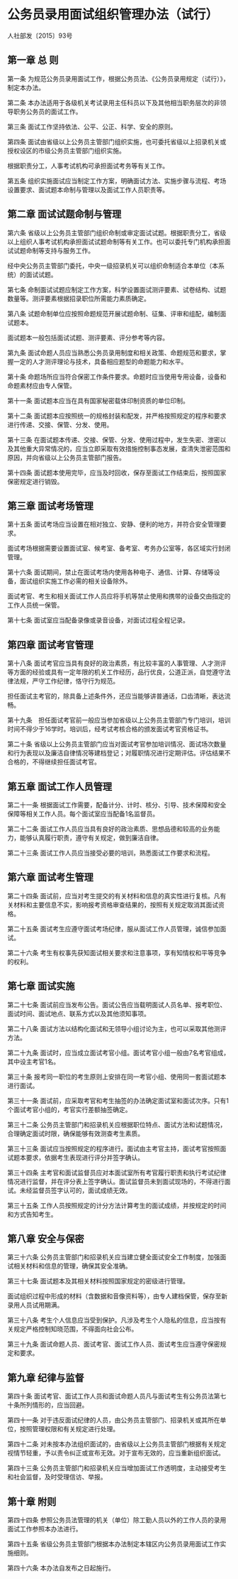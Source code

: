 # 公务员录用面试组织管理办法（试行）

人社部发〔2015〕93号

## 第一章 总 则

第一条  为规范公务员录用面试工作，根据公务员法、《公务员录用规定（试行）》，制定本办法。

第二条  本办法适用于各级机关考试录用主任科员以下及其他相当职务层次的非领导职务公务员的面试工作。

第三条  面试工作坚持依法、公平、公正、科学、安全的原则。

第四条  面试由省级以上公务员主管部门组织实施，也可委托省级以上招录机关或授权设区的市级公务员主管部门组织实施。

根据职责分工，人事考试机构可承担面试考务等有关工作。

第五条  组织实施面试应当制定工作方案，明确面试方法、实施步骤与流程、考场设置要求、面试题本命制与管理以及面试工作人员职责等。

## 第二章 面试试题命制与管理

第六条  省级以上公务员主管部门组织命制或审定面试试题。根据职责分工，省级以上组织人事考试机构承担面试试题命制等有关工作。也可以委托专门机构承担面试试题命制等支持与服务工作。

经中央公务员主管部门委托，中央一级招录机关可以组织命制适合本单位（本系统）的面试试题。

第七条  命制面试试题应制定工作方案，科学设置面试测评要素、试卷结构、试题数量等。测评要素根据招录职位所需能力素质确定。

第八条  试题命制单位应按照命题规范开展试题命制、征集、评审和组配，编制面试题本。

面试题本一般包括面试试题、测评要素、评分参考等内容。

第九条  面试命题人员应当熟悉公务员录用制度和相关政策、命题规范和要求，掌握一定的人才测评理论与技术，具备相应题型的命题能力和水平。

第十条  命题场所应当符合保密工作条件要求。命题时应当使用专用设备，设备和命题素材应由专人保管。

第十一条  面试题本应当在具有国家秘密载体印制资质的单位印制。

第十二条  面试题本应按照统一的规格封装和配发，并严格按照规定的程序和要求进行传递、交接、保管、分发、使用。

第十三条  在面试题本传递、交接、保管、分发、使用过程中，发生失密、泄密以及其他重大异常情况的，应当立即采取有效措施控制事态发展，查清失泄密范围和原因，并向省级以上公务员主管部门报告。

第十四条  面试题本使用完毕，应当及时回收，保存至面试工作结束后，按照国家保密规定进行销毁。

## 第三章 面试考场管理

第十五条  面试考场应当设置在相对独立、安静、便利的地方，并符合安全管理要求。

面试考场根据需要设置面试室、候考室、备考室、考务办公室等，各区域实行封闭管理。

第十六条  面试期间，禁止在面试考场内使用各种电子、通信、计算、存储等设备，面试组织实施工作必需的相关设备除外。

面试考官、考生和相关面试工作人员应将手机等禁止使用和携带的设备交由指定的工作人员统一保管。

第十七条  面试室应当配备录像或录音设备，对面试过程全程记录。

## 第四章 面试考官管理

第十八条  面试考官应当具有良好的政治素质，有比较丰富的人事管理、人才测评等方面的经验或具有一定年限的机关工作经历，品行优良，公道正派，自觉遵守法律法规，严守工作纪律，恪守行为规范。

担任面试主考官的，除具备上述条件外，还应当能够讲普通话，口齿清晰，表达流畅。

第十九条　担任面试考官前一般应当参加省级以上公务员主管部门专门培训，培训时间不得少于16学时。培训后，经考试考核合格的颁发面试考官资格证书。

第二十条  省级以上公务员主管部门应当对面试考官参加培训情况、面试场次数量和行为表现以及廉洁自律情况等建档登记；对履职情况进行定期评估。评估结果不合格的，不得继续担任面试考官。

## 第五章 面试工作人员管理

第二十一条  根据面试工作需要，配备计分、计时、核分、引导、技术保障和安全保障等相关工作人员。每个面试室应当配备1名监督员。

第二十二条  面试工作人员应当具有良好的政治素质、思想品德和较高的业务能力，能够认真履行职责，遵守有关规定，做到廉洁自律。

第二十三条  面试工作人员应当接受必要的培训，熟悉面试工作要求和流程。

## 第六章 面试考生管理

第二十四条  面试前，应当对考生提交的有关材料和信息的真实性进行复核。凡有关材料和主要信息不实，影响报考资格审查结果的，按照有关规定取消其面试资格。

第二十五条  面试考生应遵守面试考场纪律，服从面试工作人员管理，诚信参加面试。

第二十六条  考生有权事先获知面试相关要求和注意事项，享有知情权和平等竞争的权利。

## 第七章 面试实施

第二十七条  面试前应当发布公告。面试公告应当载明面试人员名单、报考职位、面试时间、面试地点、联系方式以及其他须知事项。

第二十八条  面试方法以结构化面试和无领导小组讨论为主，也可以采取其他测评方法。

第二十九条  面试时，应当成立面试考官小组。面试考官小组一般由7名考官组成，其中设主考官1名。

第三十条  报考同一职位的考生原则上安排在同一考官小组、使用同一套面试题本进行面试。

第三十一条  面试前，应采取考官和考生抽签的办法确定面试室和面试次序。只有1个面试考官小组的，考官实行差额抽签确定。

第三十二条  公务员主管部门和招录机关应根据职位特点、面试方法和试题情况，合理确定面试时限，确保能够有效测查考生素质。

第三十三条  面试应当按照规定的程序进行。面试由主考官主持，面试考官按照面试题本要求，依据考生表现进行评分并签字确认。

第三十四条  主考官和面试监督员应对本面试室所有考官履行职责和执行考试纪律情况进行监督，并在评分表上签字确认。面试监督员未到面试现场的，不得进行面试。未经监督员签字认可的，面试成绩无效。

第三十五条  工作人员按照规定的计分方法计算考生的面试成绩，并按规定的时间和方式告知考生。

## 第八章 安全与保密

第三十六条  公务员主管部门和招录机关应当建立健全面试安全工作制度，加强面试相关材料和信息的管理，确保其安全准确。

第三十七条  面试题本及其相关材料按照国家规定的密级进行管理。

面试组织过程中形成的材料（含数据和音像资料等），由专人建档保管，保存至新录用人员试用期满。

第三十八条  考生个人信息应当受到保护。凡涉及考生个人隐私的信息，应当按有关规定严格控制知晓范围，不得面向社会公布。

第三十九条  面试命题人员、面试考官、面试工作人员、面试考生应当遵守保密规定和要求。

## 第九章 纪律与监督

第四十条  面试考官、面试工作人员和面试命题人员凡与面试考生有公务员法第七十条所列情形的，应当回避。

第四十一条  对于违反面试纪律的人员，由公务员主管部门、招录机关或其所在单位，按照管理权限和有关规定进行处理。

第四十二条  对未按本办法组织面试的，由省级以上公务员主管部门根据有关规定视情节轻重，予以责令纠正或宣布无效。对于宣布无效的，应当重新组织面试。

第四十三条  公务员主管部门和招录机关应当增加面试工作透明度，主动接受考生和社会监督，及时受理信访、举报。

## 第十章 附则

第四十四条  参照公务员法管理的机关（单位）除工勤人员以外的工作人员的录用面试工作参照本办法进行。

第四十五条  省级公务员主管部门根据本办法制定本辖区内公务员录用面试工作实施细则。

第四十六条  本办法自发布之日起施行。
